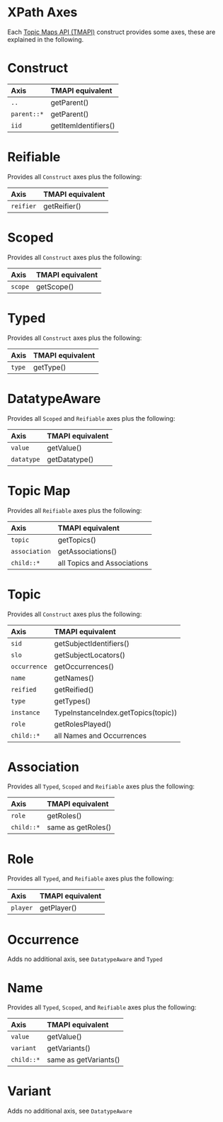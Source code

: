 # XPath Axes #

Each [Topic Maps API (TMAPI)](http://www.tmapi.org/2.0) construct provides some axes, these are explained in the following.


# Construct #

| **Axis**          | **TMAPI equivalent**   |
|:------------------|:-----------------------|
| `..`              | getParent()            |
| `parent::*`       | getParent()            |
| `iid`             | getItemIdentifiers()   |

# Reifiable #

Provides all `Construct` axes plus the following:

| **Axis**       | **TMAPI equivalent**       |
|:---------------|:---------------------------|
| `reifier`      | getReifier()               |


# Scoped #

Provides all `Construct` axes plus the following:

| **Axis**     | **TMAPI equivalent**       |
|:-------------|:---------------------------|
| `scope`      | getScope()                 |


# Typed #

Provides all `Construct` axes plus the following:

| **Axis**     | **TMAPI equivalent**       |
|:-------------|:---------------------------|
| `type`       | getType()                  |


# DatatypeAware #

Provides all `Scoped` and `Reifiable` axes plus the following:

| **Axis**       | **TMAPI equivalent**       |
|:---------------|:---------------------------|
| `value`        | getValue()                 |
| `datatype`     | getDatatype()              |


# Topic Map #

Provides all `Reifiable` axes plus the following:

| **Axis**         | **TMAPI equivalent**       |
|:-----------------|:---------------------------|
| `topic`          | getTopics()                |
| `association`    | getAssociations()          |
| `child::*`       | all Topics and Associations |


# Topic #

Provides all `Construct` axes plus the following:

| **Axis**       | **TMAPI equivalent**       |
|:---------------|:---------------------------|
| `sid`          | getSubjectIdentifiers()    |
| `slo`          | getSubjectLocators()       |
| `occurrence`   | getOccurrences()           |
| `name`         | getNames()                 |
| `reified`      | getReified()               |
| `type`         | getTypes()                 |
| `instance`     | TypeInstanceIndex.getTopics(topic)) |
| `role`         | getRolesPlayed()           |
| `child::*`     | all Names and Occurrences  |


# Association #

Provides all `Typed`, `Scoped` and `Reifiable` axes plus the following:

| **Axis**       | **TMAPI equivalent**       |
|:---------------|:---------------------------|
| `role`         | getRoles()                 |
| `child::*`     | same as getRoles()         |


# Role #

Provides all `Typed`, and `Reifiable` axes plus the following:

| **Axis**     | **TMAPI equivalent**       |
|:-------------|:---------------------------|
| `player`     | getPlayer()                |


# Occurrence #

Adds no additional axis, see `DatatypeAware` and `Typed`


# Name #

Provides all `Typed`, `Scoped`, and `Reifiable` axes plus the following:

| **Axis**       | **TMAPI equivalent**       |
|:---------------|:---------------------------|
| `value`        | getValue()                 |
| `variant`      | getVariants()              |
| `child::*`     | same as getVariants()      |


# Variant #

Adds no additional axis, see `DatatypeAware`